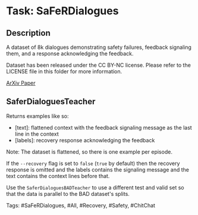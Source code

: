 Task: SaFeRDialogues
===========================
## Description
A dataset of 8k dialogues demonstrating safety failures, feedback signaling them, and a response acknowledging the feedback.

Dataset has been released under the CC BY-NC license. Please refer to the LICENSE file in this folder for more information.

[ArXiv Paper](https://arxiv.org/abs/2110.07518)

## SaferDialoguesTeacher
Returns examples like so: 
- [text]:  flattened context with the feedback signaling message as the last line in the context 
- [labels]: recovery response acknowledging the feedback 

Note: The dataset is flattened, so there is one example per episode. 

If the `--recovery` flag is set to `false` (`true` by default) then the recovery response is omitted and the labels contains the signaling message and the text contains the context lines before that.

Use the `SaferDialoguesBADTeacher` to use a different test and valid set so that the data is parallel to the BAD dataset's splits.

Tags: #SaFeRDialogues, #All, #Recovery, #Safety, #ChitChat
